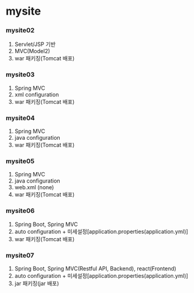 # mysite

### mysite02
1.	Servlet/JSP 기반
2.	MVC(Model2)
3.	war 패키징(Tomcat 배포)

### mysite03
1.	Spring MVC
2.	xml configuration
3.	war 패키징(Tomcat 배포)

### mysite04
1.	Spring MVC
2.	java configuration
3.	war 패키징(Tomcat 배포)

### mysite05
1.	Spring MVC
2.	java configuration
3.	web.xml (none)
4.	war 패키징(Tomcat 배포)

### mysite06
1.	Spring Boot, Spring MVC
2.	auto configuration + 미세설정[application.properties(application.yml)]
3.	war 패키징(Tomcat 배포)

### mysite07
1.	Spring Boot, Spring MVC(Restful API, Backend), react(Frontend)
2.	auto configuration + 미세설정[application.properties(application.yml)]  
3.	jar 패키징(jar 배포)



